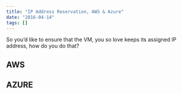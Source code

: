 ```yaml
---
title: "IP Address Reservation, AWS & Azure"
date: "2016-04-14"
tags: []
---
```


So you’d like to ensure that the VM, you so love keeps its assigned IP address, how do you do that?

## AWS

## AZURE

